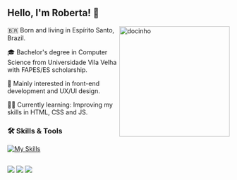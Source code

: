## Hello, I'm Roberta! 👋

<img src="https://github.com/user-attachments/assets/49919b31-ef1e-410c-aed6-12860803c95f" alt="docinho" min-width="250px" max-width="250px" width="250px" align="right" margin="10px">

🇧🇷 Born and living in Espírito Santo, Brazil.

🎓 Bachelor's degree in Computer Science from Universidade Vila Velha with FAPES/ES scholarship.

🌱 Mainly interested in front-end development and UX/UI design.

✍🏼 Currently learning: Improving my skills in HTML, CSS and JS.


### 🛠️ Skills & Tools
[![My Skills](https://skillicons.dev/icons?i=html,css,js,react,materialui,postgres,vscode,git,figma)](https://skillicons.dev)

##

<div> 
  <a href = "mailto:bertameyrelles@gmail.com"><img src="https://img.shields.io/badge/-Gmail-%23333?style=for-the-badge&logo=gmail&logoColor=white" target="_blank"></a>
  <a href="https://www.linkedin.com/in/roberta-meyrelles" target="_blank"><img src="https://img.shields.io/badge/-LinkedIn-%230077B5?style=for-the-badge&logo=linkedin&logoColor=white" target="_blank"></a> 
  <a href="https://codepen.io/romeyrelles" target="_blank"><img src="https://img.shields.io/badge/CodePen-black?style=for-the-badge&logo=codepen"></a>
</div>
